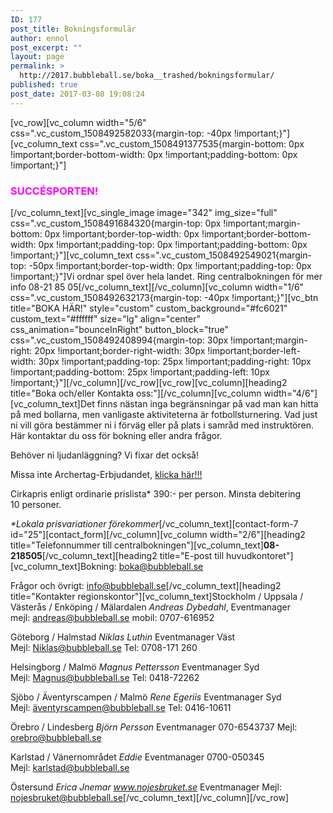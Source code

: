 ```yaml
---
ID: 177
post_title: Bokningsformulär
author: ennol
post_excerpt: ""
layout: page
permalink: >
  http://2017.bubbleball.se/boka__trashed/bokningsformular/
published: true
post_date: 2017-03-08 19:08:24
---
```

[vc_row][vc_column width="5/6" css=".vc_custom_1508492582033{margin-top: -40px !important;}"][vc_column_text css=".vc_custom_1508491377535{margin-bottom: 0px !important;border-bottom-width: 0px !important;padding-bottom: 0px !important;}"]
<h3><span style="color: #ff00ff;"><strong>SUCCÉSPORTEN!</strong></span></h3>
[/vc_column_text][vc_single_image image="342" img_size="full" css=".vc_custom_1508491684320{margin-top: 0px !important;margin-bottom: 0px !important;border-top-width: 0px !important;border-bottom-width: 0px !important;padding-top: 0px !important;padding-bottom: 0px !important;}"][vc_column_text css=".vc_custom_1508492549021{margin-top: -50px !important;border-top-width: 0px !important;padding-top: 0px !important;}"]Vi ordnar spel över hela landet. Ring centralbokningen för mer info 08-21 85 05[/vc_column_text][/vc_column][vc_column width="1/6" css=".vc_custom_1508492632173{margin-top: -40px !important;}"][vc_btn title="BOKA HÄR!" style="custom" custom_background="#fc6021" custom_text="#ffffff" size="lg" align="center" css_animation="bounceInRight" button_block="true" css=".vc_custom_1508492408994{margin-top: 30px !important;margin-right: 20px !important;border-right-width: 30px !important;border-left-width: 30px !important;padding-top: 25px !important;padding-right: 10px !important;padding-bottom: 25px !important;padding-left: 10px !important;}"][/vc_column][/vc_row][vc_row][vc_column][heading2 title="Boka och/eller Kontakta oss:"][/vc_column][vc_column width="4/6"][vc_column_text]Det finns nästan inga begränsningar på vad man kan hitta på med bollarna, men vanligaste aktiviteterna är fotbollsturnering. Vad just ni vill göra bestämmer ni i förväg eller på plats i samråd med instruktören. Här kontaktar du oss för bokning eller andra frågor.

Behöver ni ljudanläggning? Vi fixar det också!

Missa inte Archertag-Erbjudandet, <a href="http://www.bubbleball.se/erbjudanden/stockholm-26675760">klicka här!!!</a>

Cirkapris enligt ordinarie prislista* 390:- per person. Minsta debitering 10 personer.

<em>*Lokala prisvariationer förekommer</em>[/vc_column_text][contact-form-7 id="25"][contact_form][/vc_column][vc_column width="2/6"][heading2 title="Telefonnummer till centralbokningen"][vc_column_text]<strong>08-218505</strong>[/vc_column_text][heading2 title="E-post till huvudkontoret"][vc_column_text]Bokning:
boka@bubbleball.se

Frågor och övrigt:
info@bubbleball.se[/vc_column_text][heading2 title="Kontakter regionskontor"][vc_column_text]Stockholm / Uppsala / Västerås / Enköping / Mälardalen
<em>Andreas Dybedahl</em>,
Eventmanager
mejl: andreas@bubbleball.se
mobil: 0707-616952

Göteborg / Halmstad
<em>Niklas Luthin</em>
Eventmanager Väst
Mejl: Niklas@bubbleball.se
Tel: 0708-171 260

Helsingborg / Malmö
<em>Magnus Pettersson</em>
Eventmanager Syd
Mejl: Magnus@bubbleball.se
Tel: 0418-72262

Sjöbo / Äventyrscampen / Malmö
<em>Rene Egeriis</em>
Eventmanager Syd
Mejl: äventyrscampen@bubbleball.se
Tel: 0416-10611

Örebro / Lindesberg
<em>Björn Persson</em>
Eventmanager
070-6543737
Mejl: orebro@bubbleball.se

Karlstad / Vänernområdet
<em>Eddie</em>
Eventmanager
0700-050345
Mejl: karlstad@bubbleball.se

Östersund
<i>Erica Jnemar
www.nojesbruket.se</i>
Eventmanager
Mejl: nojesbruket@bubbleball.se[/vc_column_text][/vc_column][/vc_row]